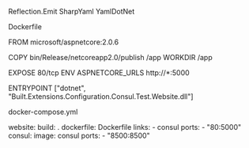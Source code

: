 Reflection.Emit
SharpYaml
YamlDotNet



Dockerfile

FROM microsoft/aspnetcore:2.0.6

COPY bin/Release/netcoreapp2.0/publish /app
WORKDIR /app
 
EXPOSE 80/tcp
ENV ASPNETCORE_URLS http://*:5000
 
ENTRYPOINT ["dotnet", "Built.Extensions.Configuration.Consul.Test.Website.dll"]


docker-compose.yml

website:
  build: .
  dockerfile: Dockerfile
  links:
    - consul
  ports:
    - "80:5000"
consul:
  image: consul
  ports:
    - "8500:8500"